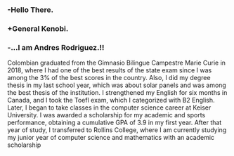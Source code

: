 ### -Hello There.
### +General Kenobi.
### -...I am Andres Rodriguez.:bangbang:

Colombian graduated from the Gimnasio Bilingue Campestre Marie Curie in 2018, where I had one of the best results of the state exam since I was among the 3% of the best scores in the country. Also, I did my degree thesis in my last school year, which was about solar panels and was among the best thesis of the institution.
 I strengthened my English for six months in Canada, and I took the Toefl exam, which I categorized with B2 English. Later, I began to take classes in the computer science career at Keiser University. I was awarded a scholarship for my academic and sports performance, obtaining a cumulative GPA of 3.9 in my first year. After that year of study, I transferred to Rollins College, where I am currently studying my junior year of computer science and mathematics with an academic scholarship
